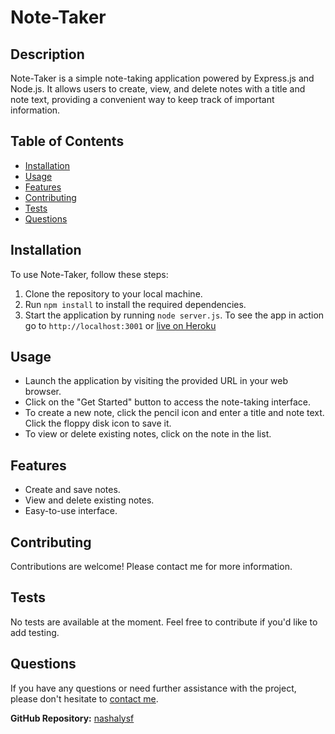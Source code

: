 # Note-Taker

## Description
Note-Taker is a simple note-taking application powered by Express.js and Node.js. It allows users to create, view, and delete notes with a title and note text, providing a convenient way to keep track of important information.

## Table of Contents
- [Installation](#installation)
- [Usage](#usage)
- [Features](#features)
- [Contributing](#contributing)
- [Tests](#tests)
- [Questions](#questions)

## Installation
To use Note-Taker, follow these steps:
1. Clone the repository to your local machine.
2. Run `npm install` to install the required dependencies.
3. Start the application by running `node server.js`. To see the app in action go to `http://localhost:3001` or [live on Heroku](https://note-taker-08.herokuapp.com/)

## Usage
- Launch the application by visiting the provided URL in your web browser.
- Click on the "Get Started" button to access the note-taking interface.
- To create a new note, click the pencil icon and enter a title and note text. Click the floppy disk icon to save it.
- To view or delete existing notes, click on the note in the list.

## Features
- Create and save notes.
- View and delete existing notes.
- Easy-to-use interface.


## Contributing
Contributions are welcome! Please contact me for more information.

## Tests
No tests are available at the moment. Feel free to contribute if you'd like to add testing.

## Questions
If you have any questions or need further assistance with the project, please don't hesitate to [contact me](mailto:naferi.zoe@gmail.com).

**GitHub Repository:** [nashalysf](https://github.com/https://github.com/nashalysf)


